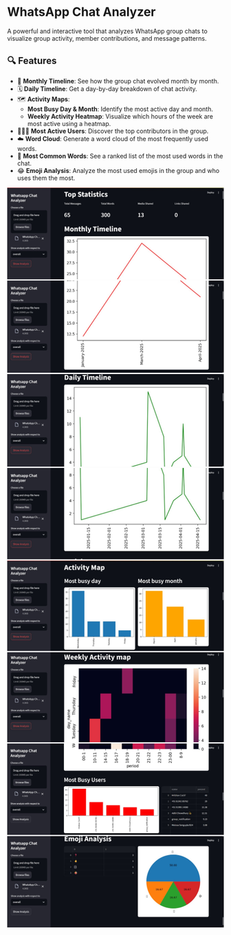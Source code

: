 # WhatsApp Chat Analyzer

A powerful and interactive tool that analyzes WhatsApp group chats to visualize group activity, member contributions, and message patterns.

## 🔍 Features

- 📅 **Monthly Timeline**: See how the group chat evolved month by month.
- 🗓️ **Daily Timeline**: Get a day-by-day breakdown of chat activity.
- 🗺️ **Activity Maps**:
  - **Most Busy Day & Month**: Identify the most active day and month.
  - **Weekly Activity Heatmap**: Visualize which hours of the week are most active using a heatmap.
- 🧑‍🤝‍🧑 **Most Active Users**: Discover the top contributors in the group.
- ☁️ **Word Cloud**: Generate a word cloud of the most frequently used words.
- 📌 **Most Common Words**: See a ranked list of the most used words in the chat.
- 😂 **Emoji Analysis**: Analyze the most used emojis in the group and who uses them the most.


![App Screenshot](https://github.com/AditiChowdhury16/Whatsapp_chat_anaalyser/blob/main/s1.jpg)
![App Screenshot](https://github.com/AditiChowdhury16/Whatsapp_chat_anaalyser/blob/main/s2.jpg)
![App Screenshot](https://github.com/AditiChowdhury16/Whatsapp_chat_anaalyser/blob/main/s3.jpg)
![App Screenshot](https://github.com/AditiChowdhury16/Whatsapp_chat_anaalyser/blob/main/s4.jpg)
![App Screenshot](https://github.com/AditiChowdhury16/Whatsapp_chat_anaalyser/blob/main/s5.jpg)
![App Screenshot](https://github.com/AditiChowdhury16/Whatsapp_chat_anaalyser/blob/main/s6.jpg)
![App Screenshot](https://github.com/AditiChowdhury16/Whatsapp_chat_anaalyser/blob/main/s7.jpg)
![App Screenshot](https://github.com/AditiChowdhury16/Whatsapp_chat_anaalyser/blob/main/s8.jpg)
